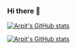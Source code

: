 ### Hi there 👋
[![Arpit's GitHub stats](https://github-readme-stats.vercel.app/api?username=pate0871)](https://github.com/anuraghazra/github-readme-stats)

[![Arpit's GitHub stats](https://github-readme-stats.vercel.app/api?username=pate0871)](https://github.com/anuraghazra/github-readme-stats)
<!--[![Anurag's GitHub stats](https://github-readme-stats.vercel.app/api?username=anuraghazra)](https://github.com/anuraghazra/github-readme-stats)
**pate0871/pate0871** is a ✨ _special_ ✨ repository because its `README.md` (this file) appears on your GitHub profile.

Here are some ideas to get you started:

- 🔭 I’m currently working on ...
- 🌱 I’m currently learning ...
- 👯 I’m looking to collaborate on ...
- 🤔 I’m looking for help with ...
- 💬 Ask me about ...
- 📫 How to reach me: ...
- 😄 Pronouns: ...
- ⚡ Fun fact: ...
-->
